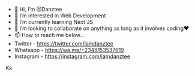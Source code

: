 - 👋 Hi, I’m @Danztee
- 👀 I’m interested in Web Development
- 🌱 I’m currently learning Next JS
- 💞️ I’m looking to collaborate on anything as long as it involves coding❤️
- 📫 How to reach me below...
- Twitter - https://twitter.com/iamdanztee
- Whatsapp - https://wa.me/+2348153537619
- Instagram - https://instagram.com/iamdanztee
<!---
Danztee/Danztee is a ✨ special ✨ repository because its `README.md` (this file) appears on your GitHub profile.
You can click the Preview link to take a look at your changes.
--->
Kk
